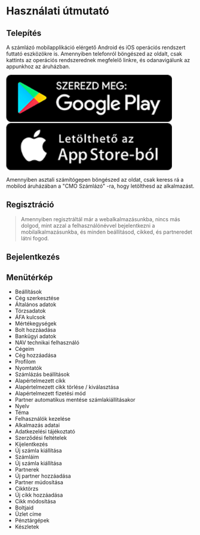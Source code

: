 # Használati útmutató

## Telepítés
A számlázó mobilapplikáció elérgető Android és iOS operációs rendszert futtató eszközökre is.
Amennyiben telefonról böngészed az oldalt, csak kattints az operációs rendszerednek megfelelő linkre, és odanavigálunk az appunkhoz az áruházban.

[![Google Play](../_media/googleplay.png)](https://play.google.com/store/apps/details?id=com.cmo24.cmocompany)
[![App Store](../_media/appstore.png)](https://apps.apple.com/app/apple-store/id1514390651)

Amennyiben asztali számítógepen böngészed az oldat, csak keress rá a mobilod áruházában a "CMO Számlázó" -ra, hogy letölthesd az alkalmazást.


## Regisztráció
> Amennyiben regisztráltál már a webalkalmazásunkba, nincs más dolgod, mint azzal a felhasználónévvel bejelentkezni a mobilalkalmazásunkba, és minden beállításod, cikked, és partneredet látni fogod.

## Bejelentkezés

## Menütérkép

+ Beállítások
 + Cég szerkesztése
  + Általános adatok
  + Törzsadatok
   + ÁFA kulcsok
   + Mértékegységek
  + Bolt hozzáadása
  + Bankügyi adatok
  + NAV technikai felhasználó
 + Cégeim
  + Cég hozzáadása
 + Profilom
 + Nyomtatók
 + Számlázás beállítások
  + Alapértelmezett cikk
   + Alapértelmezett cikk törlése / kiválasztása
  + Alapértelmezett fizetési mód
  + Partner automatikus mentése számlakiállításakor
 + Nyelv
 + Téma
 + Felhasználók kezelése
 + Alkalmazás adatai
 + Adatkezelési tájékoztató
 + Szerződési feltételek
 + Kijelentkezés
+ Új számla kiállítása
+ Számláim
 + Új számla kiállítása
+ Partnerek
 + Új partner hozzáadása
 + Partner múdosítása
+ Cikktörzs
 + Új cikk hozzáadása
 + Cikk módosítása
+ Boltjaid
 + Üzlet címe
 + Pénztárgépek
 + Készletek


